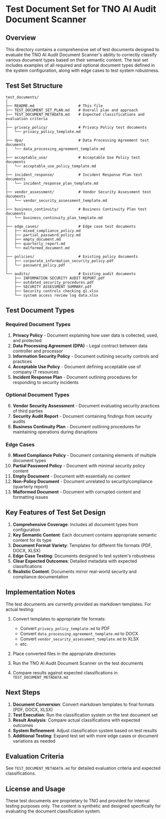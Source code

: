 # Test Document Set for TNO AI Audit Document Scanner

## Overview

This directory contains a comprehensive set of test documents designed to evaluate the TNO AI Audit Document Scanner's ability to correctly classify various document types based on their semantic content. The test set includes examples of all required and optional document types defined in the system configuration, along with edge cases to test system robustness.

## Test Set Structure

```
test_documents/
│
├── README.md                    # This file
├── TEST_DOCUMENT_SET_PLAN.md    # Overall plan and approach
├── TEST_DOCUMENT_METADATA.md    # Expected classifications and evaluation criteria
│
├── privacy_policy/              # Privacy Policy test documents
│   └── privacy_policy_template.md
│
├── dpa/                         # Data Processing Agreement test documents
│   └── data_processing_agreement_template.md
│
├── acceptable_use/              # Acceptable Use Policy test documents
│   └── acceptable_use_policy_template.md
│
├── incident_response/           # Incident Response Plan test documents
│   └── incident_response_plan_template.md
│
├── vendor_assessment/           # Vendor Security Assessment test documents
│   └── vendor_security_assessment_template.md
│
├── business_continuity/         # Business Continuity Plan test documents
│   └── business_continuity_plan_template.md
│
├── edge_cases/                  # Edge case test documents
│   ├── mixed_compliance_policy.md
│   ├── partial_password_policy.md
│   ├── empty_document.md
│   ├── quarterly_report.md
│   └── malformed_document.md
│
├── policies/                    # Existing policy documents
│   ├── corporate_information_security_policy.pdf
│   └── password_policy.pdf
│
└── audits/                      # Existing audit documents
    ├── INFORMATION SECURITY AUDIT REPORT.pdf
    ├── outdated_security_procedures.pdf
    ├── SECURITY ASSESSMENT SUMMARY.pdf
    ├── Security controls checking q1.xlsx
    └── system access review log data.xlsx
```

## Test Document Types

### Required Document Types
1. **Privacy Policy** - Document explaining how user data is collected, used, and protected
2. **Data Processing Agreement (DPA)** - Legal contract between data controller and processor
3. **Information Security Policy** - Document outlining security controls and practices
4. **Acceptable Use Policy** - Document defining acceptable use of company IT resources
5. **Incident Response Plan** - Document outlining procedures for responding to security incidents

### Optional Document Types
6. **Vendor Security Assessment** - Document evaluating security practices of third parties
7. **Security Audit Report** - Document containing findings from security audits
8. **Business Continuity Plan** - Document outlining procedures for maintaining operations during disruptions

### Edge Cases
9. **Mixed Compliance Policy** - Document containing elements of multiple document types
10. **Partial Password Policy** - Document with minimal security policy content
11. **Empty Document** - Document with essentially no content
12. **Non-Policy Document** - Document unrelated to security/compliance (quarterly report)
13. **Malformed Document** - Document with corrupted content and formatting issues

## Key Features of Test Set Design

1. **Comprehensive Coverage**: Includes all document types from configuration
2. **Key Semantic Content**: Each document contains appropriate semantic content for its type
3. **Document Format Variety**: Templates for different file formats (PDF, DOCX, XLSX)
4. **Edge Case Testing**: Documents designed to test system's robustness
5. **Clear Expected Outcomes**: Detailed metadata with expected classifications
6. **Realistic Content**: Documents mirror real-world security and compliance documentation

## Implementation Notes

The test documents are currently provided as markdown templates. For actual testing:

1. Convert templates to appropriate file formats:
   - Convert `privacy_policy_template.md` to PDF
   - Convert `data_processing_agreement_template.md` to DOCX
   - Convert `vendor_security_assessment_template.md` to XLSX
   - etc.

2. Place converted files in the appropriate directories

3. Run the TNO AI Audit Document Scanner on the test documents

4. Compare results against expected classifications in `TEST_DOCUMENT_METADATA.md`

## Next Steps

1. **Document Conversion**: Convert markdown templates to final formats (PDF, DOCX, XLSX)
2. **Test Execution**: Run the classification system on the test document set
3. **Result Analysis**: Compare actual classifications with expected outcomes
4. **System Refinement**: Adjust classification system based on test results
5. **Additional Testing**: Expand test set with more edge cases or document variations as needed

## Evaluation Criteria

See `TEST_DOCUMENT_METADATA.md` for detailed evaluation criteria and expected classifications.

## License and Usage

These test documents are proprietary to TNO and provided for internal testing purposes only. The content is synthetic and designed specifically for evaluating the document classification system.